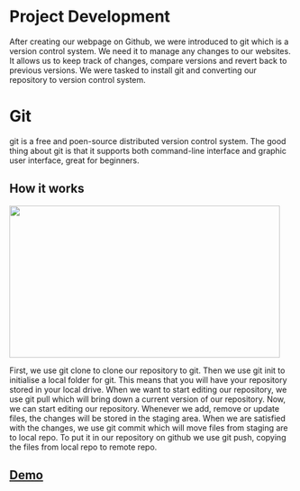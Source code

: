 # Project Development

After creating our webpage on Github, we were introduced to git which is a version control system. We need it to manage any changes to our websites. It allows us to keep track of changes, compare versions and revert back to previous versions. We were tasked to install git and converting our repository to version control system.

# Git

git is a free and poen-source distributed version control system. The good thing about git is that it supports both command-line interface and graphic user interface, great for beginners.

## How it works

<img src="/EP1000/images/git_diagram.jpg" style="width:480px;height:270px;">

First, we use git clone to clone our repository to git. Then we use git init to initialise a local folder for git. This means that you will have your repository stored in your local drive. When we want to start editing our repository, we use git pull which will bring down a current version of our repository. Now, we can start editing our repository. Whenever we add, remove or update files, the changes will be stored in the staging area. When we are satisfied with the changes, we use git commit which will move files from staging are to local repo. To put it in our repository on github we use git push, copying the files from local repo to remote repo.

## [Demo](demonstration.md)
